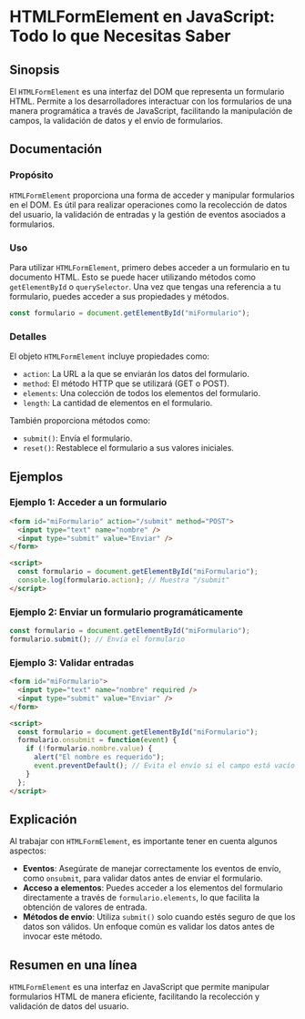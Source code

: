 <!--
Meta Description: # HTMLFormElement en JavaScript: Todo lo que Necesitas Saber ## Sinopsis El `HTMLFormElement` es una interfaz del DOM que representa un formulario HTM...
Meta Keywords: formulario, que, una, los, htmlformelement
-->

# HTMLFormElement en JavaScript: Todo lo que Necesitas Saber

## Sinopsis
El `HTMLFormElement` es una interfaz del DOM que representa un formulario HTML. Permite a los desarrolladores interactuar con los formularios de una manera programática a través de JavaScript, facilitando la manipulación de campos, la validación de datos y el envío de formularios.

## Documentación
### Propósito
`HTMLFormElement` proporciona una forma de acceder y manipular formularios en el DOM. Es útil para realizar operaciones como la recolección de datos del usuario, la validación de entradas y la gestión de eventos asociados a formularios.

### Uso
Para utilizar `HTMLFormElement`, primero debes acceder a un formulario en tu documento HTML. Esto se puede hacer utilizando métodos como `getElementById` o `querySelector`. Una vez que tengas una referencia a tu formulario, puedes acceder a sus propiedades y métodos.

```javascript
const formulario = document.getElementById("miFormulario");
```

### Detalles
El objeto `HTMLFormElement` incluye propiedades como:
- `action`: La URL a la que se enviarán los datos del formulario.
- `method`: El método HTTP que se utilizará (GET o POST).
- `elements`: Una colección de todos los elementos del formulario.
- `length`: La cantidad de elementos en el formulario.

También proporciona métodos como:
- `submit()`: Envía el formulario.
- `reset()`: Restablece el formulario a sus valores iniciales.

## Ejemplos
### Ejemplo 1: Acceder a un formulario
```html
<form id="miFormulario" action="/submit" method="POST">
  <input type="text" name="nombre" />
  <input type="submit" value="Enviar" />
</form>

<script>
  const formulario = document.getElementById("miFormulario");
  console.log(formulario.action); // Muestra "/submit"
</script>
```

### Ejemplo 2: Enviar un formulario programáticamente
```javascript
const formulario = document.getElementById("miFormulario");
formulario.submit(); // Envía el formulario
```

### Ejemplo 3: Validar entradas
```html
<form id="miFormulario">
  <input type="text" name="nombre" required />
  <input type="submit" value="Enviar" />
</form>

<script>
  const formulario = document.getElementById("miFormulario");
  formulario.onsubmit = function(event) {
    if (!formulario.nombre.value) {
      alert("El nombre es requerido");
      event.preventDefault(); // Evita el envío si el campo está vacío
    }
  };
</script>
```

## Explicación
Al trabajar con `HTMLFormElement`, es importante tener en cuenta algunos aspectos:
- **Eventos**: Asegúrate de manejar correctamente los eventos de envío, como `onsubmit`, para validar datos antes de enviar el formulario.
- **Acceso a elementos**: Puedes acceder a los elementos del formulario directamente a través de `formulario.elements`, lo que facilita la obtención de valores de entrada.
- **Métodos de envío**: Utiliza `submit()` solo cuando estés seguro de que los datos son válidos. Un enfoque común es validar los datos antes de invocar este método.

## Resumen en una línea
`HTMLFormElement` es una interfaz en JavaScript que permite manipular formularios HTML de manera eficiente, facilitando la recolección y validación de datos del usuario.